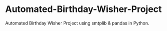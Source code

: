 # Automated-Birthday-Wisher-Project
Automated Birthday Wisher Project using smtplib &amp; pandas in Python. 

